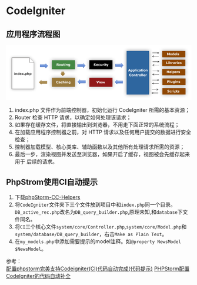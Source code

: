 CodeIgniter
============


## 应用程序流程图

![CI流程图](img/appflowchart.png)

1. index.php 文件作为前端控制器，初始化运行 CodeIgniter 所需的基本资源；
1. Router 检查 HTTP 请求，以确定如何处理该请求；
1. 如果存在缓存文件，将直接输出到浏览器，不用走下面正常的系统流程；
1. 在加载应用程序控制器之前，对 HTTP 请求以及任何用户提交的数据进行安全检查；
1. 控制器加载模型、核心类库、辅助函数以及其他所有处理请求所需的资源；
1. 最后一步，渲染视图并发送至浏览器，如果开启了缓存，视图被会先缓存起来用于 后续的请求。

## PhpStrom使用CI自动提示

1. 下载[phpStorm-CC-Helpers](https://github.com/topdown/phpStorm-CC-Helpers)  
2. 将`CodeIgniter`文件夹下三个文件放到项目中和`index.php`同一个目录。`DB_active_rec.php`改名为`DB_query_builder.php`,原理未知,和`database`下文件同名。
3. 将`CI`三个核心文件`system/core/Controller.php`,`system/core/Model.php`和`system/database/DB_query_builder`，右击`Make as Plain Text`。
4. 在`my_models.php`中添加需要提示的model注释。如`@property NewsModel $NewsModel`。

参考：  
[配置phpstorm完美支持Codeigniter(CI)代码自动完成(代码提示)](http://blog.csdn.net/wzj0808/article/details/54910024) 
[PHPStorm配置CodeIgniter的代码自动补全](http://www.taoyuetong.com/phpstorm%E9%85%8D%E7%BD%AEcodeigniter%E7%9A%84%E4%BB%A3%E7%A0%81%E8%87%AA%E5%8A%A8%E8%A1%A5%E5%85%A8/)   
